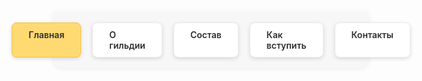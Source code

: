 <style>
.menu-nav {
  display: flex; 
  justify-content: center; 
  gap: 18px; 
  background: #f7f7f7; 
  padding: 18px 0 16px 0; 
  border-radius: 0 0 14px 14px; 
  box-shadow: 0 2px 8px #0001;
}
.menu-btn {
  background: #fff;
  color: #2d2d2d;
  font-weight: 600;
  border-radius: 8px;
  padding: 10px 26px;
  text-decoration: none;
  transition: background 0.18s, box-shadow 0.18s;
  box-shadow: 0 2px 6px #0002;
  border: 1px solid #ececec;
  display: inline-block;
}
.menu-btn:hover, .menu-btn:focus {
  background: #ffda73;
  border-color: #f3c143;
  outline: none;
}
.menu-btn.active {
  background: #ffda73;
  border-color: #f3c143;
}
</style>

<div class="menu-nav">
  <a href="index.md" class="menu-btn active">Главная</a>
  <a href="about.md" class="menu-btn">О гильдии</a>
  <a href="members.md" class="menu-btn">Состав</a>
  <a href="recruit.md" class="menu-btn">Как вступить</a>
  <a href="contacts.md" class="menu-btn">Контакты</a>
</div>
